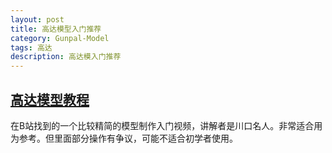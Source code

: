 ```yaml
---
layout: post
title: 高达模型入门推荐
category: Gunpal-Model
tags: 高达
description: 高达模入门推荐
---
```


[高达模型教程](http://www.bilibili.com/video/av1022911/)
---------------------
在B站找到的一个比较精简的模型制作入门视频，讲解者是川口名人。非常适合用为参考。但里面部分操作有争议，可能不适合初学者使用。
